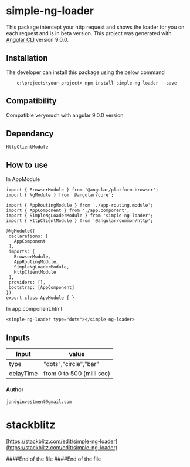 # simple-ng-loader

 This package intercept your http request and shows the loader for you on each request and is in beta version.
This project was generated with [Angular CLI](https://github.com/angular/angular-cli) version 9.0.0.

## Installation

The developer can install this package using the below command
````
    c:\projects\your-project> npm install simple-ng-loader --save
````    



## Compatibility

Compatible verymuch with angular 9.0.0 version

## Dependancy
    HttpClientModule


## How to use
 In AppModule
 ```
 import { BrowserModule } from '@angular/platform-browser';
 import { NgModule } from '@angular/core';

 import { AppRoutingModule } from './app-routing.module';
 import { AppComponent } from './app.component';
 import { SimpleNgLoaderModule } from 'simple-ng-loader';
 import { HttpClientModule } from '@angular/common/http';

 @NgModule({
  declarations: [
    AppComponent
  ],
  imports: [
    BrowserModule,
    AppRoutingModule,
    SimpleNgLoaderModule,
    HttpClientModule
  ],
  providers: [],
  bootstrap: [AppComponent]
 })
 export class AppModule { }
 ```

In app.component.html 
````
<simple-ng-loader type="dots"></simple-ng-loader>

````

## Inputs

Input|value
---|---
type|"dots","circle","bar"
delayTime| from 0 to 500 (milli sec)


#### Author
````
jandginvestment@gmail.com

````
# stackblitz
[https://stackblitz.com/edit/simple-ng-loader](https://stackblitz.com/edit/simple-ng-loader)

####End of the file
####End of the file



